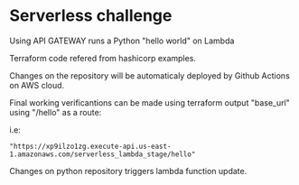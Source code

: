 # Serverless challenge

Using API GATEWAY runs a Python "hello world" on Lambda

Terraform code refered from hashicorp examples.

Changes on the repository will be automaticaly deployed by Github Actions on AWS cloud.

Final working verificantions can be made using terraform output "base_url" using "/hello" as a route:

i.e: 

    "https://xp9ilzo1zg.execute-api.us-east-1.amazonaws.com/serverless_lambda_stage/hello" 

Changes on python repository triggers lambda function update.
